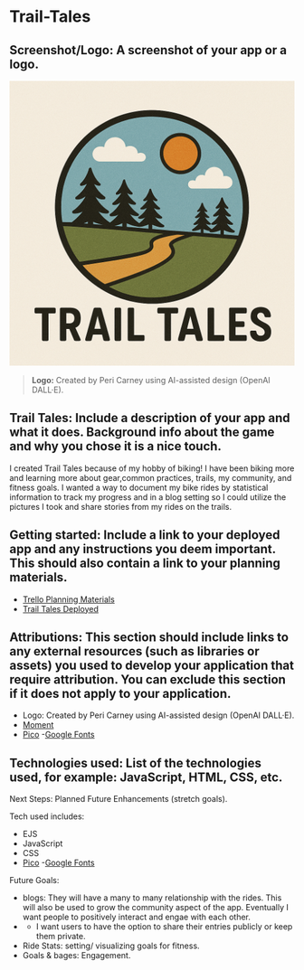 # Trail-Tales
## **Screenshot/Logo**: A screenshot of your app or a logo.
![Trail Tales Logo](public/images/trail-tales-logo.png)
> **Logo:** Created by Peri Carney using AI-assisted design (OpenAI DALL·E).


## Trail Tales: Include a description of your app and what it does. Background info about the game and why you chose it is a nice touch.

I created Trail Tales because of my hobby of biking! I have been biking more and learning more about gear,common practices, trails, my community, and fitness goals. I wanted a way to document my bike rides by statistical information to track my progress and in a blog setting so I could utilize the pictures I took and share stories from my rides on the trails.

## **Getting started**: Include a link to your deployed app and any instructions you deem important. This should also contain a link to your planning materials.

- [Trello Planning Materials](https://trello.com/b/fVasRC3J/project-2-bike-tracking-app)
- [Trail Tales Deployed](https://trailtales-9edd5f26ccd2.herokuapp.com/)


## **Attributions**: This section should include links to any external resources (such as libraries or assets) you used to develop your application that require attribution. You can exclude this section if it does not apply to your application.
- Logo: Created by Peri Carney using AI-assisted design (OpenAI DALL·E).
- [Moment](https://momentjs.com/)
- [Pico](https://picocss.com/)
-[Google Fonts](https://fonts.google.com/specimen/Fuzzy+Bubbles)
## **Technologies used**: List of the technologies used, for example: JavaScript, HTML, CSS, etc.

Next Steps: Planned Future Enhancements (stretch goals).

Tech used includes:
- EJS
- JavaScript
- CSS
- [Pico](https://picocss.com/)
-[Google Fonts](https://fonts.google.com/specimen/Fuzzy+Bubbles)

Future Goals:
- blogs: They will have a many to many relationship with the rides. This will also be used to grow the community aspect of the app. Eventually I want people to positively interact and engae with each other.
- - I want users to have the option to share their entries publicly or keep them private.
- Ride Stats: setting/ visualizing goals for fitness.
- Goals & bages: Engagement.